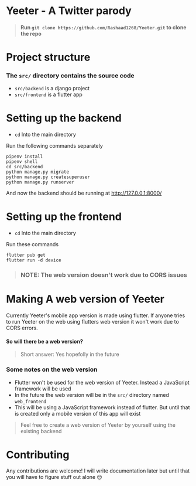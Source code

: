 # Yeeter - A Twitter parody

> #### Run `git clone https://github.com/Rashaad1268/Yeeter.git` to clone the repo


# Project structure
### The `src/` directory contains the source code
- `src/backend` is a django project
- `src/frontend` is a flutter app


# Setting up the backend
- `cd` Into the main directory

Run the following commands separately
```
pipenv install
pipenv shell
cd src/backend
python manage.py migrate
python manage.py createsuperuser
python manage.py runserver
```

And now the backend should be running at http://127.0.0.1:8000/


# Setting up the frontend
- `cd` Into the main directory

Run these commands
```
flutter pub get
flutter run -d device
```

> ### NOTE: The web version doesn't work due to CORS issues


# Making A web version of Yeeter

Currently Yeeter's mobile app version is made using flutter.
If anyone tries to run Yeeter on the web using flutters web version it won't work due to CORS errors.

#### So will there be a web version?
> Short answer: Yes hopefolly in the future

### Some notes on the web version
- Flutter won't be used for the web version of Yeeter. Instead a JavaScript framework will be used
- In the future the web version will be in the `src/` directory named `web_frontend`
- This will be using a JavaScript framework instead of flutter. But until that is created only a mobile version of this app will exist

> Feel free to create a web version of Yeeter by yourself using the existing backend


# Contributing
Any contributions are welcome!
I will write documentation later but until that you will have to figure stuff out alone 😔